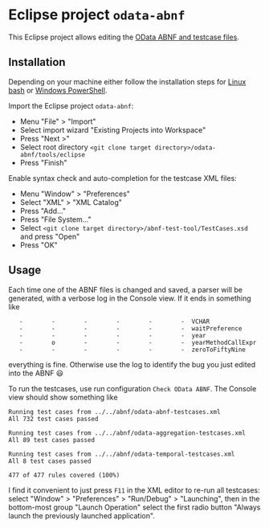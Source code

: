 # Eclipse project `odata-abnf`

This Eclipse project allows editing the [OData ABNF and testcase files](../../abnf). 


 ## Installation
 
Depending on your machine either follow the installation steps for [Linux bash](../bash/README.md) or [Windows PowerShell](../PowerShell/README.md).

Import the Eclipse project `odata-abnf`:
- Menu "File" > "Import"
- Select import wizard "Existing Projects into Workspace"
- Press "Next >"
- Select root directory `<git clone target directory>/odata-abnf/tools/eclipse`
- Press "Finish"

Enable syntax check and auto-completion for the testcase XML files: 
- Menu "Window" > "Preferences"
- Select "XML" > "XML Catalog"
- Press "Add..."
- Press "File System..."
- Select `<git clone target directory>/abnf-test-tool/TestCases.xsd` and press "Open"
- Press "OK"


## Usage

Each time one of the ABNF files is changed and saved, a parser will be generated, with a verbose log in the Console view. If it ends in something like

```  
   -        -        -        -        -        -  VCHAR
   -        -        -        -        -        -  waitPreference
   -        -        -        -        -        -  year
   -        o        -        -        -        -  yearMethodCallExpr
   -        -        -        -        -        -  zeroToFiftyNine
```

everything is fine. Otherwise use the log to identify the bug you just edited into the ABNF :smiley:

To run the testcases, use run configuration `Check OData ABNF`. The Console view should show something like

```
Running test cases from ../../abnf/odata-abnf-testcases.xml
All 732 test cases passed

Running test cases from ../../abnf/odata-aggregation-testcases.xml
All 89 test cases passed

Running test cases from ../../abnf/odata-temporal-testcases.xml
All 8 test cases passed

477 of 477 rules covered (100%)
```

I find it convenient to just press `F11` in the XML editor to re-run all testcases: select "Window" > "Preferences" > "Run/Debug" > "Launching", then in the bottom-most group "Launch Operation" select the first radio button "Always launch the previously launched application".